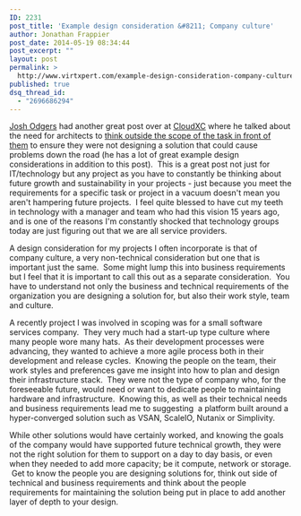 ```yaml
---
ID: 2231
post_title: 'Example design consideration &#8211; Company culture'
author: Jonathan Frappier
post_date: 2014-05-19 08:34:44
post_excerpt: ""
layout: post
permalink: >
  http://www.virtxpert.com/example-design-consideration-company-culture/
published: true
dsq_thread_id:
  - "2696686294"
---
```

<a href="http://twitter.com/josh_odgers" target="_blank">Josh Odgers</a> had another great post over at <a href="http://www.joshodgers.com/2014/05/19/enterprise-architecture-avoiding-tunnel-vision/" target="_blank">CloudXC</a> where he talked about the need for architects to <a href="http://www.joshodgers.com/2014/05/19/enterprise-architecture-avoiding-tunnel-vision/" target="_blank">think outside the scope of the task in front of them</a> to ensure they were not designing a solution that could cause problems down the road (he has a lot of great example design considerations in addition to this post).  This is a great post not just for IT/technology but any project as you have to constantly be thinking about future growth and sustainability in your projects - just because you meet the requirements for a specific task or project in a vacuum doesn't mean you aren't hampering future projects.  I feel quite blessed to have cut my teeth in technology with a manager and team who had this vision 15 years ago, and is one of the reasons I'm constantly shocked that technology groups today are just figuring out that we are all service providers.

A design consideration for my projects I often incorporate is that of company culture, a very non-technical consideration but one that is important just the same.  Some might lump this into business requirements but I feel that it is important to call this out as a separate consideration.  You have to understand not only the business and technical requirements of the organization you are designing a solution for, but also their work style, team and culture.

A recently project I was involved in scoping was for a small software services company.  They very much had a start-up type culture where many people wore many hats.  As their development processes were advancing, they wanted to achieve a more agile process both in their development and release cycles.  Knowing the people on the team, their work styles and preferences gave me insight into how to plan and design their infrastructure stack.  They were not the type of company who, for the foreseeable future, would need or want to dedicate people to maintaining hardware and infrastructure.  Knowing this, as well as their technical needs and business requirements lead me to suggesting  a platform built around a hyper-converged solution such as VSAN, ScaleIO, Nutanix or Simplivity.

While other solutions would have certainly worked, and knowing the goals of the company would have supported future technical growth, they were not the right solution for them to support on a day to day basis, or even when they needed to add more capacity; be it compute, network or storage.  Get to know the people you are designing solutions for, think out side of technical and business requirements and think about the people requirements for maintaining the solution being put in place to add another layer of depth to your design.